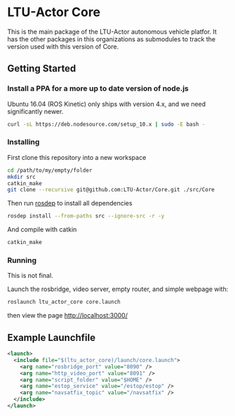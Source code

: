 # LTU-Actor Core

This is the main package of the LTU-Actor autonomous vehicle platfor. It has
the other packages in this organizations as submodules to track the version
used with this version of Core.

## Getting Started

### Install a PPA for a more up to date version of node.js

Ubuntu 16.04 (ROS Kinetic) only ships with version 4.x, and we need
significantly newer.

```sh
curl -sL https://deb.nodesource.com/setup_10.x | sudo -E bash -
```

### Installing

First clone this repository into a new workspace

```sh
cd /path/to/my/empty/folder
mkdir src
catkin_make
git clone --recursive git@github.com:LTU-Actor/Core.git ./src/Core
```

Then run [rosdep](http://wiki.ros.org/rosdep) to install all dependencies

```sh
rosdep install --from-paths src --ignore-src -r -y
```

And compile with catkin

```sh
catkin_make
```

### Running

This is not final.

Launch the rosbridge, video server, empty router, and simple webpage with:

```sh
roslaunch ltu_actor_core core.launch
```

then view the page <http://localhost:3000/>

## Example Launchfile

```xml
<launch>
  <include file="$(ltu_actor_core)/launch/core.launch">
    <arg name="rosbridge_port" value="8090" />
    <arg name="http_video_port" value="8091" />
    <arg name="script_folder" value="$HOME" />
    <arg name="estop_service" value="/estop/estop" />
    <arg name="navsatfix_topic" value="/navsatfix" />
  </include>
</launch>
```
